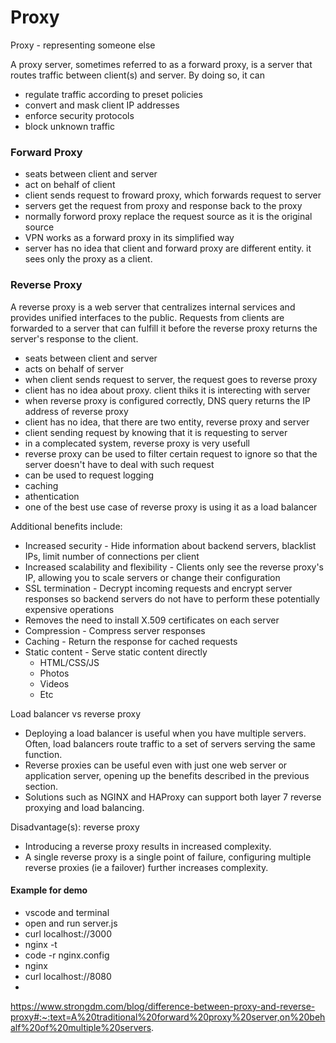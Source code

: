 # Proxy
Proxy - representing someone else

A proxy server, sometimes referred to as a forward proxy, is a server that routes traffic between client(s) and server.
By doing so, it can 
  - regulate traffic according to preset policies
  - convert and mask client IP addresses
  - enforce security protocols
  - block unknown traffic

### Forward Proxy
  - seats between client and server
  - act on behalf of client
  - client sends request to froward proxy, which forwards request to server
  - servers get the request from proxy and response back to the proxy
  - normally forword proxy replace the request source as it is the original source
  - VPN works as a forward proxy in its simplified way
  - server has no idea that client and forward proxy are different entity. it sees only the proxy as a client.

### Reverse Proxy
A reverse proxy is a web server that centralizes internal services and provides unified interfaces to the public. Requests from clients are forwarded to a server that can fulfill it before the reverse proxy returns the server's response to the client.
  - seats between client and server
  - acts on behalf of server
  - when client sends request to server, the request goes to reverse proxy
  - client has no idea about proxy. client thiks it is interecting with server
  - when reverse proxy is configured correctly, DNS query returns the IP address of reverse proxy
  - client has no idea, that there are two entity, reverse proxy and server
  - client sending request by knowing that it is requesting to server
  - in a complecated system, reverse proxy is very usefull
  - reverse proxy can be used to filter certain request to ignore so that the server doesn't have to deal with such request
  - can be used to request logging
  - caching
  - athentication
  - one of the best use case of reverse proxy is using it as a load balancer

Additional benefits include:
  - Increased security - Hide information about backend servers, blacklist IPs, limit number of connections per client
  - Increased scalability and flexibility - Clients only see the reverse proxy's IP, allowing you to scale servers or change their configuration
  - SSL termination - Decrypt incoming requests and encrypt server responses so backend servers do not have to perform these potentially expensive operations
  - Removes the need to install X.509 certificates on each server
  - Compression - Compress server responses
  - Caching - Return the response for cached requests
  - Static content - Serve static content directly
    - HTML/CSS/JS
    - Photos
    - Videos
    - Etc

Load balancer vs reverse proxy
  - Deploying a load balancer is useful when you have multiple servers. Often, load balancers route traffic to a set of servers serving the same function.
  - Reverse proxies can be useful even with just one web server or application server, opening up the benefits described in the previous section.
  - Solutions such as NGINX and HAProxy can support both layer 7 reverse proxying and load balancing.

Disadvantage(s): reverse proxy
  - Introducing a reverse proxy results in increased complexity.
  - A single reverse proxy is a single point of failure, configuring multiple reverse proxies (ie a failover) further increases complexity.


#### Example for demo
  - vscode and terminal
  - open and run server.js
  - curl localhost://3000
  - nginx -t
  - code -r nginx.config
  - nginx
  - curl localhost://8080
  - 

https://www.strongdm.com/blog/difference-between-proxy-and-reverse-proxy#:~:text=A%20traditional%20forward%20proxy%20server,on%20behalf%20of%20multiple%20servers.
